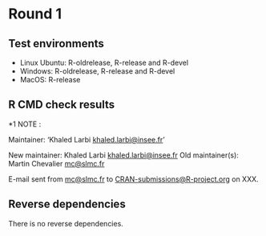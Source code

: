 # Round 1

## Test environments
* Linux Ubuntu: R-oldrelease, R-release and R-devel
* Windows: R-oldrelease, R-release and R-devel
* MacOS: R-release

## R CMD check results

*1 NOTE : 

Maintainer: ‘Khaled Larbi <khaled.larbi@insee.fr>’

New maintainer:
  Khaled Larbi <khaled.larbi@insee.fr>
Old maintainer(s):
  Martin Chevalier <mc@slmc.fr>

E-mail sent from mc@slmc.fr to CRAN-submissions@R-project.org on XXX. 

## Reverse dependencies

There is no reverse dependencies.
